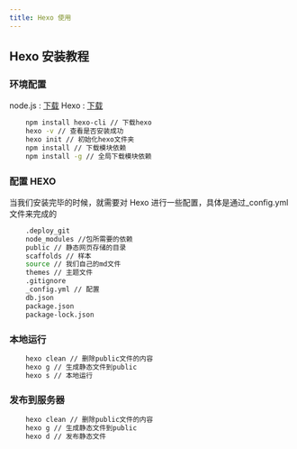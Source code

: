 ```yaml
---
title: Hexo 使用
---
```


## Hexo 安装教程

### 环境配置

node.js : [下载](https://nodejs.org/en/)
Hexo : [下载](https://hexo.io/zh-cn/)

```bash （安装出现问题自行百度）
    npm install hexo-cli // 下载hexo
    hexo -v // 查看是否安装成功
    hexo init // 初始化hexo文件夹
    npm install // 下载模块依赖
    npm install -g // 全局下载模块依赖
```

### 配置 HEXO

当我们安装完毕的时候，就需要对 Hexo 进行一些配置，具体是通过\_config.yml 文件来完成的

```bash
    .deploy_git
    node_modules //包所需要的依赖
    public // 静态网页存储的目录
    scaffolds // 样本
    source // 我们自己的md文件
    themes // 主题文件
    .gitignore
    _config.yml // 配置
    db.json
    package.json
    package-lock.json
```

### 本地运行

```bash
    hexo clean // 删除public文件的内容
    hexo g // 生成静态文件到public
    hexo s // 本地运行
```

### 发布到服务器

```bash
    hexo clean // 删除public文件的内容
    hexo g // 生成静态文件到public
    hexo d // 发布静态文件
```
